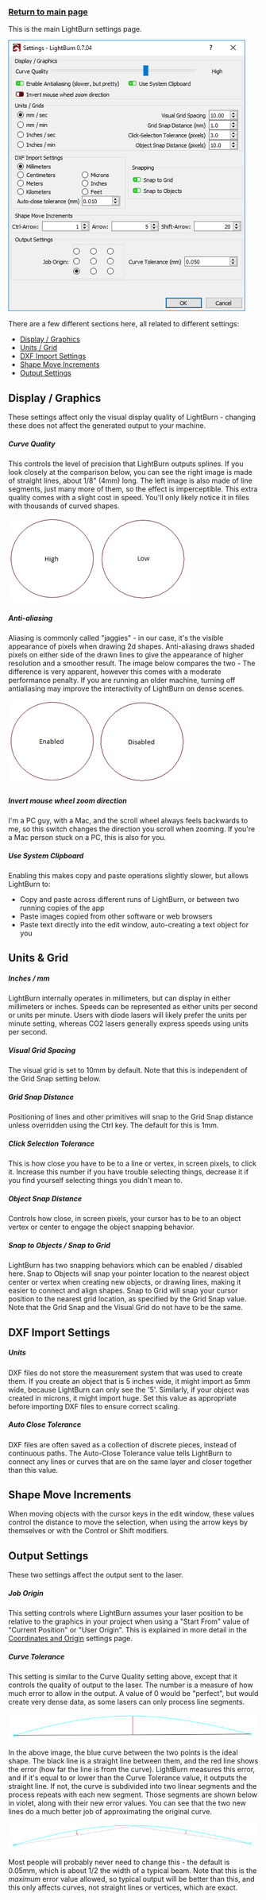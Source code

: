 ### [Return to main page](README.md)

This is the main LightBurn settings page.

![Settings Dialog Box](/img/Settings.png)



There are a few different sections here, all related to different settings:

- [Display / Graphics](#Display_Graphics)
- [Units / Grid](#Grid_Units)
- [DXF Import Settings](#DXF_Import_Settings)
- [Shape Move Increments](#Shape_Move_Increments)
- [Output Settings](#Output_Settings)

<a name="Display_Graphics"></a>

## Display / Graphics

These settings affect only the visual display quality of LightBurn - changing these does not affect the generated output to your machine.

##### Curve Quality

This controls the level of precision that LightBurn outputs splines. If you look closely at the comparison below, you can see the right image is made of straight lines, about 1/8" (4mm) long. The left image is also made of line segments, just many more of them, so the effect is imperceptible. This extra quality comes with a slight cost in speed. You'll only likely notice it in files with thousands of curved shapes.

![Curves-High-vs-Low](img/Curves-High-vs-Low.png)

##### Anti-aliasing

Aliasing is commonly called "jaggies" - in our case, it's the visible appearance of pixels when drawing 2d shapes. Anti-aliasing draws shaded pixels on either side of the drawn lines to give the appearance of higher resolution and a smoother result. The image below compares the two - The difference is very apparent, however this comes with a moderate performance penalty. If you are running an older machine, turning off antialiasing may improve the interactivity of LightBurn on dense scenes.

![Antialiasing-vs-Normal](/img/Antialiasing-vs-Normal.png)

##### Invert mouse wheel zoom direction

I'm a PC guy, with a Mac, and the scroll wheel always feels backwards to me, so this switch changes the direction you scroll when zooming. If you're a Mac person stuck on a PC, this is also for you.

##### Use System Clipboard

Enabling this makes copy and paste operations slightly slower, but allows LightBurn to:

- Copy and paste across different runs of LightBurn, or between two running copies of the app
- Paste images copied from other software or web browsers
- Paste text directly into the edit window, auto-creating a text object for you

<a name="Grid_Units"></a>

## Units & Grid

##### Inches / mm

LightBurn internally operates in millimeters, but can display in either millimeters or inches. Speeds can be represented as either units per second or units per minute. Users with diode lasers will likely prefer the units per minute setting, whereas CO2 lasers generally express speeds using units per second.

##### Visual Grid Spacing

The visual grid is set to 10mm by default. Note that this is independent of the Grid Snap setting below.

##### Grid Snap Distance

Positioning of lines and other primitives will snap to the Grid Snap distance unless overridden using the Ctrl key. The default for this is 1mm.

##### Click Selection Tolerance

This is how close you have to be to a line or vertex, in screen pixels, to click it.  Increase this number if you have trouble selecting things, decrease it if you find yourself selecting things you didn't mean to.

##### Object Snap Distance

Controls how close, in screen pixels, your cursor has to be to an object vertex or center to engage the object snapping behavior.

##### Snap to Objects / Snap to Grid

LightBurn has two snapping behaviors which can be enabled / disabled here. Snap to Objects will snap your pointer location to the nearest object center or vertex when creating new objects, or drawing lines, making it easier to connect and align shapes.  Snap to Grid will snap your cursor position to the nearest grid location, as specified by the Grid Snap value.  Note that the Grid Snap and the Visual Grid do not have to be the same.

##### <a name="DXF_Import_Settings"></a>

## DXF Import Settings

##### Units

DXF files do not store the measurement system that was used to create them. If you create an object that is 5 inches wide, it might import as 5mm wide, because LightBurn can only see the '5'. Similarly, if your object was created in microns, it might import huge. Set this value as appropriate before importing DXF files to ensure correct scaling.

##### Auto Close Tolerance

DXF files are often saved as a collection of discrete pieces, instead of continuous paths. The Auto-Close Tolerance value tells LightBurn to connect any lines or curves that are on the same layer and closer together than this value.

<a name="Shape_Move_Increments"></a>

## Shape Move Increments

When moving objects with the cursor keys in the edit window, these values control the distance to move the selection, when using the arrow keys by themselves or with the Control or Shift modifiers.

<a name="Output_Settings"></a>

## Output Settings

These two settings affect the output sent to the laser.

##### Job Origin

This setting controls where LightBurn assumes your laser position to be relative to the graphics in your project when using a "Start From" value of "Current Position" or "User Origin".  This is explained in more detail in the [Coordinates and Origin](Coordinates_and_Origin.md) settings page.

##### Curve Tolerance

This setting is similar to the Curve Quality setting above, except that it controls the quality of output to the laser. The number is a measure of how much error to allow in the output.  A value of 0 would be "perfect", but would create very dense data, as some lasers can only process line segments.

![OutputTolerance](./img/OutputTolerance.png)

In the above image, the blue curve between the two points is the ideal shape. The black line is a straight line between them, and the red line shows the error (how far the line is from the curve). LightBurn measures this error, and if it's equal to or lower than the Curve Tolerance value, it outputs the straight line. If not, the curve is subdivided into two linear segments and the process repeats with each new segment. Those segments are shown below in violet, along with their new error values.  You can see that the two new lines do a much better job of approximating the original curve.

![OutputTolerance-SubDiv](./img/OutputTolerance-SubDiv.png)

Most people will probably never need to change this - the default is 0.05mm, which is about 1/2 the width of a typical beam.  Note that this is the *maximum* error value allowed, so typical output will be better than this, and this only affects curves, not straight lines or vertices, which are exact.